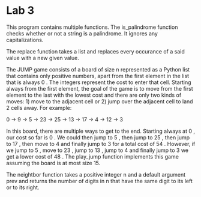 # Lab 3
This program contains multiple functions. The is_palindrome function checks whether or not a string is a palindrome. It ignores any capitalizations.

The replace function takes a list and replaces every occurance of a said value with a new given value.

The JUMP game consists of a board of size n represented as a Python list that contains only positive numbers, apart from the first element in the list that is always 0 . The integers represent the cost to enter that cell. Starting always from the first element, the goal of the game is to move from the first element to the last with the lowest cost and there are only two kinds of moves: 1) move to the adjacent cell or 2) jump over the adjacent cell to land 2 cells away. For example: 

0 -> 9 -> 5 -> 23 -> 25 -> 13 -> 17 -> 4 -> 12 -> 3

In this board, there are multiple ways to get to the end. Starting always at 0 , our cost so far is 0 . We could then jump to 5 , then jump to 25 , then jump to 17 , then move to 4 and finally jump to 3 for a total cost of 54 . However, if we jump to 5 , move to 23 , jump to 13 , jump to 4 and finally jump to 3 we get a lower cost of 48 . The play_jump function implements this game assuming the board is at most size 15.

The neightbor function takes a positive integer n and a default argument prev and returns the number of digits in n that have the same digit to its left or to its right. 
